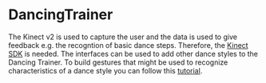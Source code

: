 # DancingTrainer

The Kinect v2 is used to capture the user and the data is used to give feedback e.g. the recogntion of basic dance steps.
Therefore, the [Kinect SDK](https://www.microsoft.com/en-us/download/details.aspx?id=44561) is needed.
The interfaces can be used to add other dance styles to the Dancing Trainer.
To build gestures that might be used to recognize characteristics of a dance style you can follow this [tutorial](https://channel9.msdn.com/Blogs/k4wdev/Custom-Gestures-End-to-End-with-Kinect-and-Visual-Gesture-Builder).
